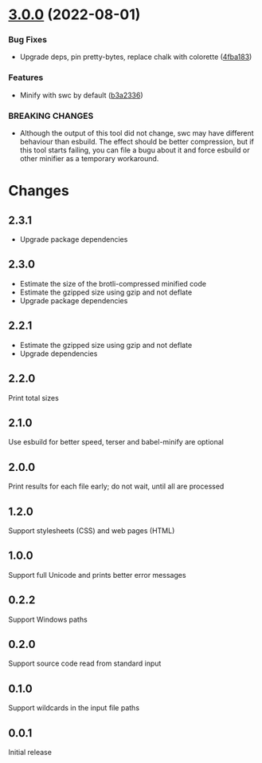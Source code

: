 # [3.0.0](https://github.com/prantlf/minified-size/compare/v2.3.1...v3.0.0) (2022-08-01)


### Bug Fixes

* Upgrade deps, pin pretty-bytes, replace chalk with colorette ([4fba183](https://github.com/prantlf/minified-size/commit/4fba18369271e6288417b3dfa73d2eea22ab0296))


### Features

* Minify with swc by default ([b3a2336](https://github.com/prantlf/minified-size/commit/b3a2336cea11098f53f090578a9298e4c78178ab))


### BREAKING CHANGES

* Although the output of this tool did not change,
swc may have different behaviour than esbuild. The effect should
be better compression, but if this tool starts failing, you can
file a bugu about it and force esbuild or other minifier
as a temporary workaround.

# Changes

## 2.3.1

* Upgrade package dependencies

## 2.3.0

* Estimate the size of the brotli-compressed minified code
* Estimate the gzipped size using gzip and not deflate
* Upgrade package dependencies

## 2.2.1

* Estimate the gzipped size using gzip and not deflate
* Upgrade dependencies

## 2.2.0

Print total sizes

## 2.1.0

Use esbuild for better speed, terser and babel-minify are optional

## 2.0.0

Print results for each file early; do not wait, until all are processed

## 1.2.0

Support stylesheets (CSS) and web pages (HTML)

## 1.0.0

Support full Unicode and prints better error messages

## 0.2.2

Support Windows paths

## 0.2.0

Support source code read from standard input

## 0.1.0

Support wildcards in the input file paths

## 0.0.1

Initial release
